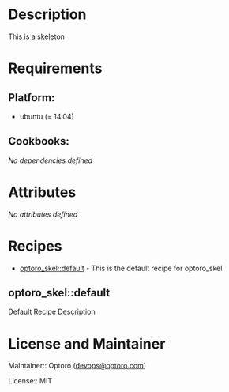 # Description

This is a skeleton

# Requirements

## Platform:

* ubuntu (= 14.04)

## Cookbooks:

*No dependencies defined*

# Attributes

*No attributes defined*

# Recipes

* [optoro_skel::default](#optoro_skeldefault) - This is the default recipe for optoro_skel

## optoro_skel::default

Default Recipe Description

# License and Maintainer

Maintainer:: Optoro (<devops@optoro.com>)

License:: MIT
